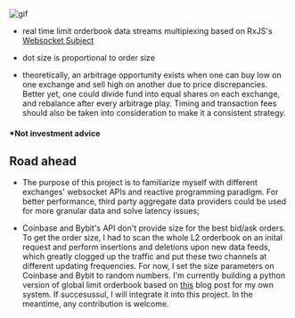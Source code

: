 
![gif](https://github.com/dabaojian1992/cross-exchange-arbitrage-visualizer/blob/master/new_gif.gif)

* real time limit orderbook data streams multiplexing based on RxJS's [Websocket Subject](https://rxjs-dev.firebaseapp.com/api/webSocket/webSocket)

* dot size is proportional to order size

* theoretically, an arbitrage opportunity exists when one can buy low on one exchange and sell high on another due to price discrepancies. Better yet, one could divide fund into equal shares on each exchange, and rebalance after every arbitrage play. Timing and transaction fees should also be taken into consideration to make it a consistent strategy. 

#### *Not investment advice


## Road ahead

* The purpose of this project is to familiarize myself with different exchanges' websocket APIs and reactive programming paradigm. For better performance, third party aggregate data providers could be used for more granular data and solve latency issues;

* Coinbase and Bybit's API don't provide size for the best bid/ask orders. To get the order size, I had to scan the whole L2 orderbook on an inital request and perform insertions and deletions upon new data feeds, which greatly clogged up the traffic and put these two channels at different updating frequencies. For now, I set the size parameters on Coinbase and Bybit to random numbers. I'm currently building a python version of global limit orderbook based on [this](https://web.archive.org/web/20110219163448/http://howtohft.wordpress.com/2011/02/15/how-to-build-a-fast-limit-order-book/) blog post for my own system. If succesussul, I will integrate it into this project. In the meantime, any contribution is welcome. 

